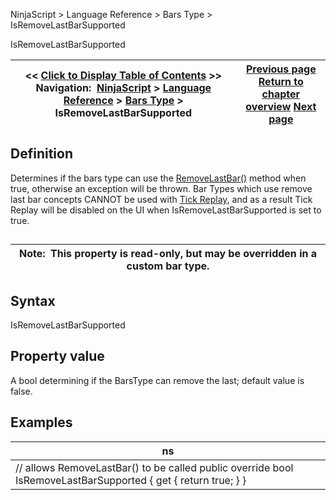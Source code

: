﻿
NinjaScript > Language Reference > Bars Type > IsRemoveLastBarSupported

IsRemoveLastBarSupported

| << [Click to Display Table of Contents](isremovelastbarsupported.md) >> **Navigation:**     [NinjaScript](ninjascript-1.md) > [Language Reference](language_reference_wip-1.md) > [Bars Type](bars_type-1.md) > IsRemoveLastBarSupported | [Previous page](icon_barstype-1.md) [Return to chapter overview](bars_type-1.md) [Next page](barstype_istimebased-1.md) |
| --- | --- |
## Definition
Determines if the bars type can use the [RemoveLastBar()](removelastbar-1.md) method when true, otherwise an exception will be thrown. Bar Types which use remove last bar concepts CANNOT be used with [Tick Replay](tick_replay-1.md), and as a result Tick Replay will be disabled on the UI when IsRemoveLastBarSupported is set to true.
## 

| Note:  This property is read-only, but may be overridden in a custom bar type. |
| --- |

## Syntax
IsRemoveLastBarSupported
 
## Property value
A bool determining if the BarsType can remove the last; default value is false.
## 
## Examples

| ns |
| --- |
| // allows RemoveLastBar() to be called public override bool IsRemoveLastBarSupported { get { return true; } } |
